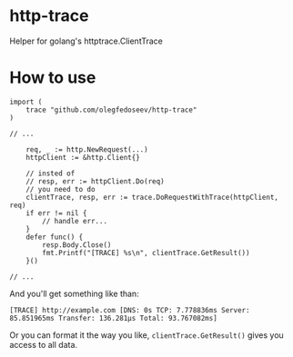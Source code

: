 # http-trace
Helper for golang's httptrace.ClientTrace

# How to use

```
import (
    trace "github.com/olegfedoseev/http-trace"
)

// ...

    req, _ := http.NewRequest(...)
    httpClient := &http.Client{}

    // insted of 
    // resp, err := httpClient.Do(req)
    // you need to do
    clientTrace, resp, err := trace.DoRequestWithTrace(httpClient, req)
    if err != nil {
        // handle err...
    }
    defer func() {
        resp.Body.Close()
        fmt.Printf("[TRACE] %s\n", clientTrace.GetResult())
    }()
    
// ...
```
And you'll get something like than:

```
[TRACE] http://example.com [DNS: 0s TCP: 7.778836ms Server: 85.851965ms Transfer: 136.281µs Total: 93.767082ms]
```
Or you can format it the way you like, `clientTrace.GetResult()` gives you access to all data.
